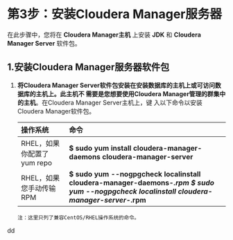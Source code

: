 第3步：安装Cloudera Manager服务器
================================================================================
在此步骤中，您将在 **Cloudera Manager主机** 上安装 **JDK** 和 **Cloudera Manager Server**
软件包。

## 1.安装Cloudera Manager服务器软件包
1. **将Cloudera Manager Server软件包安装在安装数据库的主机上或可访问数据库的主机上。此主机不
需要是您想要使用Cloudera Manager管理的群集中的主机**。在Cloudera Manager Server主机上，键
入以下命令以安装Cloudera Manager软件包。

    | 操作系统 | 命令 |
    | :------------- | :------------- |
    | RHEL，如果你配置了yum repo | **$ sudo yum install cloudera-manager-daemons cloudera-manager-server** |
    | RHEL，如果您手动传输RPM | **$ sudo yum --nogpgcheck localinstall cloudera-manager-daemons-*.rpm                                   $ sudo yum --nogpgcheck localinstall cloudera-manager-server-*.rpm** |

    ```
    注：这里只列了兼容CentOS/RHEL操作系统的命令。
    ```





































dd
